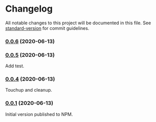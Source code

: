 # Changelog

All notable changes to this project will be documented in this file. See [standard-version](https://github.com/conventional-changelog/standard-version) for commit guidelines.

### [0.0.6](https://github.com/hanshuebner/xslt3-loader/compare/v0.0.5...v0.0.6) (2020-06-13)

### [0.0.5](https://github.com/hanshuebner/xslt3-loader/compare/v0.0.4...v0.0.5) (2020-06-13)

Add test.


### [0.0.4](https://github.com/hanshuebner/xslt3-loader/compare/v0.0.3...v0.0.4) (2020-06-13)

Touchup and cleanup.

### [0.0.1](https://github.com/hanshuebner/xslt3-loader/compare/v0.0.2...v0.0.1) (2020-06-13)

Initial version published to NPM.
